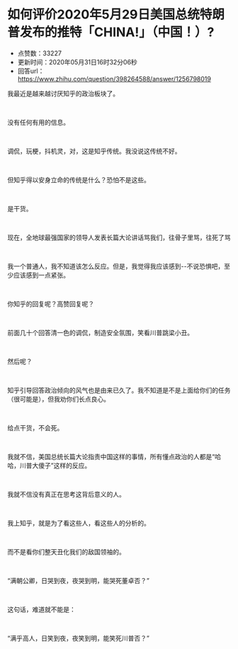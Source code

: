 # 如何评价2020年5月29日美国总统特朗普发布的推特「CHINA!」（中国！）?
- 点赞数：33227
- 更新时间：2020年05月31日16时32分06秒
- 回答url：https://www.zhihu.com/question/398264588/answer/1256798019
<body>
 <p data-pid="66NJ-VLc">我最近是越来越讨厌知乎的政治板块了。</p>
 <p class="ztext-empty-paragraph"><br></p>
 <p data-pid="9hdAPv38">没有任何有用的信息。</p>
 <p class="ztext-empty-paragraph"><br></p>
 <p data-pid="A9uI6Fhi">调侃，玩梗，抖机灵，对，这是知乎传统。我没说这传统不好。</p>
 <p class="ztext-empty-paragraph"><br></p>
 <p data-pid="bjjRJ1lF">但知乎得以安身立命的传统是什么？恐怕不是这些。</p>
 <p class="ztext-empty-paragraph"><br></p>
 <p data-pid="-HSC-5kK">是干货。</p>
 <p class="ztext-empty-paragraph"><br></p>
 <p data-pid="t476mrjs">现在，全地球最强国家的领导人发表长篇大论讲话骂我们，往骨子里骂，往死了骂</p>
 <p class="ztext-empty-paragraph"><br></p>
 <p data-pid="OXslp3iW">我一个普通人，我不知道该怎么反应。但是，我觉得我应该感到--不说恐惧吧，至少应该感到一点紧张。</p>
 <p class="ztext-empty-paragraph"><br></p>
 <p data-pid="1MYuahsN">你知乎的回复呢？高赞回复呢？</p>
 <p class="ztext-empty-paragraph"><br></p>
 <p data-pid="GDUAtzn7">前面几十个回答清一色的调侃，制造安全氛围，笑看川普跳梁小丑。</p>
 <p class="ztext-empty-paragraph"><br></p>
 <p data-pid="4kr-1Pr_">然后呢？</p>
 <p class="ztext-empty-paragraph"><br></p>
 <p data-pid="x11kux-y">知乎引导回答政治倾向的风气也是由来已久了。我不知道是不是上面给你们的任务（很可能是），但我劝你们长点良心。</p>
 <p class="ztext-empty-paragraph"><br></p>
 <p data-pid="93LP2VMb">给点干货，不会死。</p>
 <p class="ztext-empty-paragraph"><br></p>
 <p data-pid="1JR3qLv4">我就不信，美国总统长篇大论指责中国这样的事情，所有懂点政治的人都是“哈哈，川普大傻子”这样的反应。</p>
 <p class="ztext-empty-paragraph"><br></p>
 <p data-pid="d0wp7AkH">我就不信没有真正在思考这背后意义的人。</p>
 <p class="ztext-empty-paragraph"><br></p>
 <p data-pid="5MBd9dva">我上知乎，就是为了看这些人，看这些人的分析的。</p>
 <p class="ztext-empty-paragraph"><br></p>
 <p data-pid="CkQnyTc2">而不是看你们整天丑化我们的敌国领袖的。</p>
 <p class="ztext-empty-paragraph"><br></p>
 <p data-pid="JmXhmyVP">“满朝公卿，日哭到夜，夜哭到明，能哭死董卓否？”</p>
 <p class="ztext-empty-paragraph"><br></p>
 <p data-pid="Cxg6xL-H">这句话，难道就不能是：</p>
 <p class="ztext-empty-paragraph"><br></p>
 <p data-pid="4WdthcRK">“满乎高人，日笑到夜，夜笑到明，能笑死川普否？”</p>
 <p></p>
 <p></p>
</body>